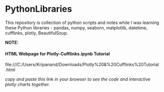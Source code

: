 # PythonLibraries
This repository is collection of python scripts and notes while I was learning these Python libraries - pandas, numpy, seaborn, matplotlib, datetime, cufflinks, plotly, BeautifulSoup.

**NOTE:**
#### HTML Webpage for Plotly-Cufflinks.ipynb Tutorial

file:///C:/Users/Kripanand/Downloads/Plotly%20&%20Cufflinks%20Tutorial.html

*copy and paste this link in your browser to see the code and interactive plotly charts together.*
